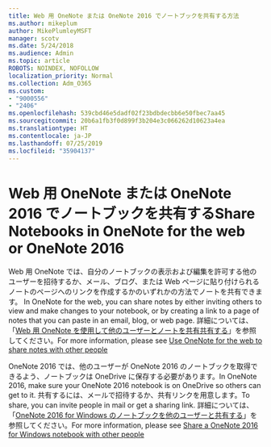 ```yaml
---
title: Web 用 OneNote または OneNote 2016 でノートブックを共有する方法
ms.author: mikeplum
author: MikePlumleyMSFT
manager: scotv
ms.date: 5/24/2018
ms.audience: Admin
ms.topic: article
ROBOTS: NOINDEX, NOFOLLOW
localization_priority: Normal
ms.collection: Adm_O365
ms.custom:
- "9000556"
- "2406"
ms.openlocfilehash: 539cbd46e5dadf02f23bdbdecbb6e50fbec7aa45
ms.sourcegitcommit: 20b6a1fb3f0d899f3b204e3c066262d10623a4ea
ms.translationtype: HT
ms.contentlocale: ja-JP
ms.lasthandoff: 07/25/2019
ms.locfileid: "35904137"
---
```

# <a name="share-notebooks-in-onenote-for-the-web-or-onenote-2016"></a><span data-ttu-id="fd29d-102">Web 用 OneNote または OneNote 2016 でノートブックを共有する</span><span class="sxs-lookup"><span data-stu-id="fd29d-102">Share Notebooks in OneNote for the web or OneNote 2016</span></span>

<span data-ttu-id="fd29d-103">Web 用 OneNote では、自分のノートブックの表示および編集を許可する他のユーザーを招待するか、メール、ブログ、または Web ページに貼り付けられるノートのページへのリンクを作成するかのいずれかの方法でノートを共有できます。 </span><span class="sxs-lookup"><span data-stu-id="fd29d-103">In OneNote for the web, you can share notes by either inviting others to view and make changes to your notebook, or by creating a link to a page of notes that you can paste in an email, blog, or web page.</span></span> <span data-ttu-id="fd29d-104">詳細については、「[Web 用 OneNote を使用して他のユーザーとノートを共有共有する](https://support.office.com/article/D3481FBE-E06C-4883-B7E9-B2EE9F38AED3)」を参照してください。</span><span class="sxs-lookup"><span data-stu-id="fd29d-104">For more information, please see [Use OneNote for the web to share notes with other people](https://support.office.com/article/D3481FBE-E06C-4883-B7E9-B2EE9F38AED3)</span></span>

<span data-ttu-id="fd29d-105">OneNote 2016 では、他のユーザーが OneNote 2016 のノートブックを取得できるよう、ノートブックは OneDrive に保存する必要があります。</span><span class="sxs-lookup"><span data-stu-id="fd29d-105">In OneNote 2016, make sure your OneNote 2016 notebook is on OneDrive so others can get to it.</span></span> <span data-ttu-id="fd29d-106">共有するには、メールで招待するか、共有リンクを用意します。</span><span class="sxs-lookup"><span data-stu-id="fd29d-106">To share, you can invite people in mail or get a sharing link.</span></span> <span data-ttu-id="fd29d-107">詳細については、「[OneNote 2016 for Windows のノートブックを他のユーザーと共有する](https://support.office.com/article/d14b6033-7a95-4536-9216-bb0a5e0f8285)」を参照してください。</span><span class="sxs-lookup"><span data-stu-id="fd29d-107">For more information, please see [Share a OneNote 2016 for Windows notebook with other people](https://support.office.com/article/d14b6033-7a95-4536-9216-bb0a5e0f8285)</span></span>
